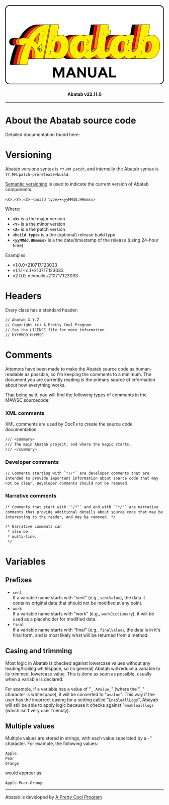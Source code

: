 <div align="center">

  <img src="../../images/man-logo.png" alt="Abatab Manual" width="512">

  <h4>
    Abatab v22.11.0
  </h4>

</div>

***

# About the Abatab source code

Detailed documentation found here:

# Versioning

Abatab versions syntax is `YY.MM.patch`, and internally the Abatab syntax is `YY.MM.patch-prerelease+build`.

[Semantic versioning](https://semver.org/) is used to indicate the current version of Abatab components.

`<X>.<Y>.<Z>-<build type>+<yyMMdd.HHmmss>`

Where:
* **`<X>`** is a the major version
* **`<Y>`** is a the minor version
* **`<Z>`** is a the patch version
* **`<build type>`** is a the (optional) release build type
* **`<yyMMdd.HHmmss>`** is a the date/timestamp of the release (using 24-hour time)

Examples:

* v1.0.0+210717.123033
* v1.1.1-rc.1+210717.123033
* v2.0.0-devbuild+210717.123033

# Headers

Every class has a standard header:

```#bash
// Abatab X.Y.Z
// Copyright (c) A Pretty Cool Program
// See the LICENSE file for more information.
// bYYMMDD.HHMMSS
```

# Comments

Attempts have been made to make the Abatab source code as human-readable as possible, so I'm keeping the comments to a minimum. The document you are currently reading is the primary source of information about how everything works.

That being said, you will find the following types of comments in the MAWSC sourcecode:

### XML comments

XML comments are used by DocFx to create the source code documentation.

```#bash
/// <summary>
/// The main Abatab project, and where the magic starts.
/// </summary>
```

### Developer comments

```#bash
// Comments starting with `"//"` are developer comments that are intended to provide important information about source code that may not be clear. Developer comments should not be removed.
```

### Narrative comments

```#bash
/* Comments that start with `"/*"` and end with `"*/"` are narrative comments that provide additional details about source code that may be interesting to the reader, and may be removed. */
```

```#bash
/* Narrative comments can 
 * also be
 * multi-line. 
 */
```

# Variables

## Prefixes

* `sent`  
If a variable name starts with "sent" (e.g., `sentValue`), the data it contains original data that should not be modified at any point.
* `work`  
If a variable name starts with "work" (e.g., `workDictionary`), it will be used as a placeholder for modified data. 
* `final`  
If a variable name starts with "final" (e.g., `finalValue`), the data is in it's final form, and is most likely what will be returned from a method.

## Casing and trimming

Most logic in Abatab is checked against lowercase values without any leading/trailing whitespace, so (in general) Abatab will reduce a variable to its trimmed, lowercase value. This is done as soon as possible, usually when a variable is declared.

For example, if a variable has a value of "`_ AValue_`" (where the "`_`" character is whitespace), it will be converted to "`avalue`". This way if the user has the incorrect casing for a setting called "`EnableAllLogs`", Abayab will still be able to apply logic because it checks against "`enablealllogs` (which isn't very user friendly).

## Multiple values

Multiple values are stored in strings, with each value seperated by a `-`" character. For example, the following values:

```#bash
Apple  
Pear
Orange
```

would apprear as:

`Apple-Pear-Orange`

***

Abatab is developed by [A Pretty Cool Program][a-pretty-cool-program-url]

[abatab-repository-url]: https://github.com/spectrum-health-systems/Abatab
[netsmart-avatar-url]: https://www.ntst.com/Offerings/myAvatarg
[man-getting-started]: ./man-getting-started.md
[man-hosting]: ./man-hosting.md
[man-importing]: ./man-importing.md
[man-configuration]: ./man-configuration.md
[man-using]: ./man-using.md
[man-additional-information]: ./man-additional-information.md
[a-pretty-cool-program-url]: https://github.com/APrettyCoolProgram
